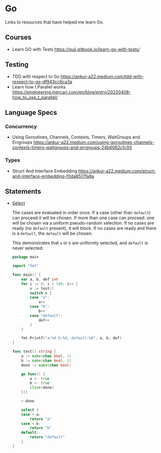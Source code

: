 # Go

Links to resources that have helped me learn Go.

## Courses

- Learn GO with Tests https://quii.gitbook.io/learn-go-with-tests/

## Testing

- TDD with respect to Go https://ankur-a22.medium.com/tdd-with-respect-to-go-df943cc6ca3a
- Learn how t.Parallel works https://engineering.mercari.com/en/blog/entry/20220408-how_to_use_t_parallel/

## Language Specs

### Concurrency

- Using Goroutines, Channels, Contexts, Timers, WaitGroups and Errgroups https://ankur-a22.medium.com/using-goroutines-channels-contexts-timers-waitgroups-and-errgroups-24b6062c1c93

### Types

- Struct And Interface Embedding https://ankur-a22.medium.com/struct-and-interface-embedding-f0da8517fa8a

## Statements

- [Select](https://go.dev/ref/spec#Select_statements)

    The cases are evaluated in order once. If a case (other than `default`) can proceed it will be chosen. If more than one case can proceed. one will be chosen via a uniform pseudo-random selection. If no cases are ready (no `default` present), it will block. If no cases are ready and there is a `default`, the `default` will be chosen.

    This demonstrates that `a` or `b` are uniformly selected, and `default` is never selected:

    ```go
    package main

    import "fmt"

    func main() {
        var a, b, def int
        for i := 0; i < 100; i++ {
            v := test()
            switch v {
            case "a":
                a++
            case "b":
                b++
            case "default":
                def++
            }
        }

        fmt.Printf("a:%d b:%d, default:%d", a, b, def)
    }

    func test() string {
        a := make(chan bool, 1)
        b := make(chan bool, 1)
        done := make(chan bool)

        go func() {
            a <- true
            b <- true
            close(done)
        }()

        <-done

        select {
        case <-a:
            return "a"
        case <-b:
            return "b"
        default:
            return "default"
        }
    }
    ```
